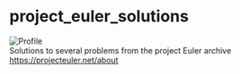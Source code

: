# project_euler_solutions
![Profile](https://projecteuler.net/profile/adamfrly.png) <br/>
Solutions to several problems from the project Euler archive <br/>
https://projecteuler.net/about

